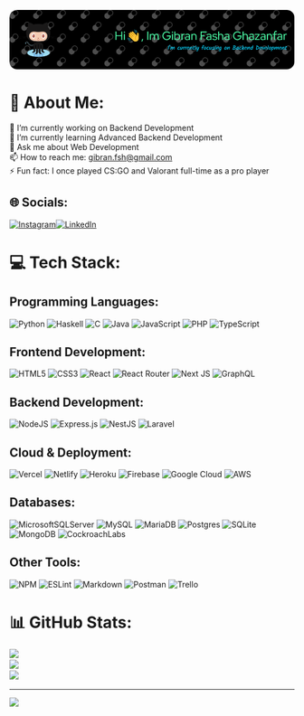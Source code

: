 ![Header](./github-header-image.png)

# 💫 About Me:
🔭 I’m currently working on Backend Development<br>🌱 I’m currently learning Advanced Backend Development<br>💬 Ask me about Web Development<br>📫 How to reach me: gibran.fsh@gmail.com<br>⚡ Fun fact: I once played CS:GO and Valorant full-time as a pro player


## 🌐 Socials:
[![Instagram](https://img.shields.io/badge/Instagram-%23E4405F.svg?logo=Instagram&logoColor=white)](https://instagram.com/gibranfg)[![LinkedIn](https://img.shields.io/badge/LinkedIn-%230077B5.svg?logo=linkedin&logoColor=white)](https://www.linkedin.com/in/gibran-fasha-ghazanfar-22035319b/) 

# 💻 Tech Stack:

## Programming Languages:
![Python](https://img.shields.io/badge/python-3670A0?style=flat&logo=python&logoColor=ffdd54)
![Haskell](https://img.shields.io/badge/Haskell-5e5086?style=flat&logo=haskell&logoColor=white)
![C](https://img.shields.io/badge/c-%2300599C.svg?style=flat&logo=c&logoColor=white)
![Java](https://img.shields.io/badge/java-%23ED8B00.svg?style=flat&logo=java&logoColor=white)
![JavaScript](https://img.shields.io/badge/javascript-%23323330.svg?style=flat&logo=javascript&logoColor=%23F7DF1E)
![PHP](https://img.shields.io/badge/php-%23777BB4.svg?style=flat&logo=php&logoColor=white)
![TypeScript](https://img.shields.io/badge/typescript-%23007ACC.svg?style=flat&logo=typescript&logoColor=white)

## Frontend Development:
![HTML5](https://img.shields.io/badge/html5-%23E34F26.svg?style=flat&logo=html5&logoColor=white)
![CSS3](https://img.shields.io/badge/css3-%231572B6.svg?style=flat&logo=css3&logoColor=white)
![React](https://img.shields.io/badge/react-%2320232a.svg?style=flat&logo=react&logoColor=%2361DAFB)
![React Router](https://img.shields.io/badge/React_Router-CA4245?style=flat&logo=react-router&logoColor=white)
![Next JS](https://img.shields.io/badge/Next-black?style=flat&logo=next.js&logoColor=white)
![GraphQL](https://img.shields.io/badge/-GraphQL-E10098?style=flat&logo=graphql&logoColor=white)

## Backend Development:
![NodeJS](https://img.shields.io/badge/node.js-6DA55F?style=flat&logo=node.js&logoColor=white)
![Express.js](https://img.shields.io/badge/express.js-%23404d59.svg?style=flat&logo=express&logoColor=%2361DAFB)
![NestJS](https://img.shields.io/badge/nestjs-%23E0234E.svg?style=flat&logo=nestjs&logoColor=white)
![Laravel](https://img.shields.io/badge/laravel-%23FF2D20.svg?style=flat&logo=laravel&logoColor=white)

## Cloud & Deployment:
![Vercel](https://img.shields.io/badge/vercel-%23000000.svg?style=flat&logo=vercel&logoColor=white)
![Netlify](https://img.shields.io/badge/netlify-%23000000.svg?style=flat&logo=netlify&logoColor=#00C7B7)
![Heroku](https://img.shields.io/badge/heroku-%23430098.svg?style=flat&logo=heroku&logoColor=white)
![Firebase](https://img.shields.io/badge/firebase-%23039BE5.svg?style=flat&logo=firebase)
![Google Cloud](https://img.shields.io/badge/Google%20Cloud-%234285F4.svg?style=flat&logo=google-cloud&logoColor=white)
![AWS](https://img.shields.io/badge/AWS-%23FF9900.svg?style=flat&logo=amazon-aws&logoColor=white)

## Databases:
![MicrosoftSQLServer](https://img.shields.io/badge/Microsoft%20SQL%20Sever-CC2927?style=flat&logo=microsoft%20sql%20server&logoColor=white)
![MySQL](https://img.shields.io/badge/mysql-%2300f.svg?style=flat&logo=mysql&logoColor=white)
![MariaDB](https://img.shields.io/badge/MariaDB-003545?style=flat&logo=mariadb&logoColor=white)
![Postgres](https://img.shields.io/badge/postgres-%23316192.svg?style=flat&logo=postgresql&logoColor=white)
![SQLite](https://img.shields.io/badge/sqlite-%2307405e.svg?style=flat&logo=sqlite&logoColor=white)
![MongoDB](https://img.shields.io/badge/MongoDB-%234ea94b.svg?style=flat&logo=mongodb&logoColor=white)
![CockroachLabs](https://img.shields.io/badge/Cockroach%20Labs-6933FF?style=flat&logo=Cockroach%20Labs&logoColor=white)

## Other Tools:
![NPM](https://img.shields.io/badge/NPM-%23000000.svg?style=flat&logo=npm&logoColor=white)
![ESLint](https://img.shields.io/badge/ESLint-4B3263?style=flat&logo=eslint&logoColor=white)
![Markdown](https://img.shields.io/badge/markdown-%23000000.svg?style=flat&logo=markdown&logoColor=white)
![Postman](https://img.shields.io/badge/Postman-FF6C37?style=flat&logo=postman&logoColor=white)
![Trello](https://img.shields.io/badge/Trello-%23026AA7.svg?style=flat&logo=Trello&logoColor=white)

# 📊 GitHub Stats:
![](https://github-readme-stats.vercel.app/api?username=gibranfsh&theme=blueberry&hide_border=true&include_all_commits=false&count_private=true)<br/>
![](https://github-readme-streak-stats.herokuapp.com/?user=gibranfsh&theme=blueberry&hide_border=true)<br/>
![](https://github-readme-stats.vercel.app/api/top-langs/?username=gibranfsh&theme=blueberry&hide_border=true&include_all_commits=false&count_private=true&layout=compact)

---
[![](https://visitcount.itsvg.in/api?id=gibranfsh&icon=0&color=12)](https://visitcount.itsvg.in)

<!-- Proudly created with GPRM ( https://gprm.itsvg.in ) -->
